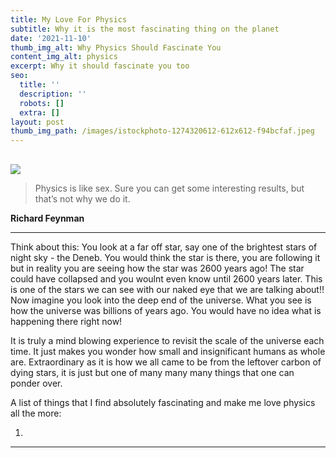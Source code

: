 ```yaml
---
title: My Love For Physics
subtitle: Why it is the most fascinating thing on the planet
date: '2021-11-10'
thumb_img_alt: Why Physics Should Fascinate You
content_img_alt: physics
excerpt: Why it should fascinate you too
seo:
  title: ''
  description: ''
  robots: []
  extra: []
layout: post
thumb_img_path: /images/istockphoto-1274320612-612x612-f94bcfaf.jpeg
---
```

##

![](/images/istockphoto-1274320612-612x612.jpeg)

> Physics is like sex. Sure you can get some interesting results, but that’s not why we do it.

**Richard Feynman**

***

Think about this: You look at a far off star, say one of the brightest stars of night sky - the Deneb. You would think the star is there, you are following it but in reality you are seeing how the star was 2600 years ago! The star could have collapsed and you woulnt even know until 2600 years later. This is one of the stars we can see with our naked eye that we are talking about!! Now imagine you  look into the deep end of the universe. What you see is how the universe was billions of years ago. You would have no idea what is happening there right now!

It is truly a mind blowing experience to revisit the scale of the universe each time. It just makes you wonder how small and insignificant humans as whole are. Extraordinary as it is how we all came to be from the leftover carbon of dying stars, it is just but one of many many many things that one can ponder over. 

A list of things that I find absolutely fascinating and make me love physics all the more: 

1.







***
